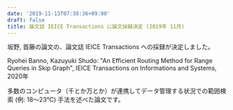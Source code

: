 ```yaml
---
date: '2019-11-13T07:38:36+09:00'
draft: false
title: 論文誌 IEICE Transactions に論文採録決定 (2019年 11月)
---
```


坂野, 首藤の論文の、論文誌 IEICE Transactions への採録が決定しました。

Ryohei Banno, Kazuyuki Shudo: "An Efficient Routing Method for Range Queries in Skip Graph", IEICE Transactions on Informations and Systems, 2020年

多数のコンピュータ（千とか万とか）が連携してデータ管理する状況での範囲検索 (例: 18〜23℃) 手法を述べた論文です。